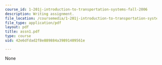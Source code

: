 ```yaml
---
course_id: 1-201j-introduction-to-transportation-systems-fall-2006
description: Writing assignment.
file_location: /coursemedia/1-201j-introduction-to-transportation-systems-fall-2006/42e6dfdad2f8e889884a39891409561e_assn1.pdf
file_type: application/pdf
layout: pdf
title: assn1.pdf
type: course
uid: 42e6dfdad2f8e889884a39891409561e

---
```

None